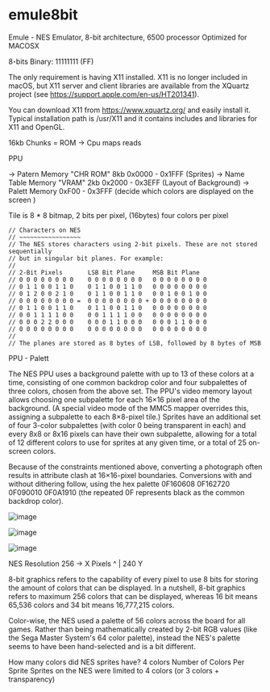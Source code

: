 # emule8bit
Emule - NES Emulator, 8-bit architecture, 6500 processor 
Optimized for MACOSX

8-bits
Binary: 11111111 (FF)

The only requirement is having X11 installed. X11 is no longer included in macOS, but X11 server and client libraries are available from the XQuartz project (see https://support.apple.com/en-us/HT201341).

You can download X11 from https://www.xquartz.org/ and easily install it. Typical installation path is /usr/X11 and it contains includes and libraries for X11 and OpenGL.

16kb Chunks = ROM -> Cpu maps reads


PPU

 -> Patern Memory "CHR ROM" 8kb 0x0000 - 0x1FFF (Sprites)
   -> Name Table Memory "VRAM" 2kb 0x2000 - 0x3EFF (Layout of Background)
    -> Palett Memory 0xF00 - 0x3FFF (decide which colors are displayed on the screen )

  Tile is 8 * 8 bitmap, 2 bits per pixel, (16bytes) four colors per pixel


    // Characters on NES
	// ~~~~~~~~~~~~~~~~~
	// The NES stores characters using 2-bit pixels. These are not stored sequentially
	// but in singular bit planes. For example:
	//
 	// 2-Bit Pixels       LSB Bit Plane     MSB Bit Plane
	// 0 0 0 0 0 0 0 0	  0 0 0 0 0 0 0 0   0 0 0 0 0 0 0 0
	// 0 1 1 0 0 1 1 0	  0 1 1 0 0 1 1 0   0 0 0 0 0 0 0 0
	// 0 1 2 0 0 2 1 0	  0 1 1 0 0 1 1 0   0 0 1 0 0 1 0 0
	// 0 0 0 0 0 0 0 0 =  0 0 0 0 0 0 0 0 + 0 0 0 0 0 0 0 0
	// 0 1 1 0 0 1 1 0	  0 1 1 0 0 1 1 0   0 0 0 0 0 0 0 0
	// 0 0 1 1 1 1 0 0	  0 0 1 1 1 1 0 0   0 0 0 0 0 0 0 0
	// 0 0 0 2 2 0 0 0	  0 0 0 1 1 0 0 0   0 0 0 1 1 0 0 0
	// 0 0 0 0 0 0 0 0	  0 0 0 0 0 0 0 0   0 0 0 0 0 0 0 0
	//
	// The planes are stored as 8 bytes of LSB, followed by 8 bytes of MSB

PPU - Palett

The NES PPU uses a background palette with up to 13 of these colors at a time, consisting of one common backdrop color and four subpalettes of three colors, chosen from the above set. The PPU's video memory layout allows choosing one subpalette for each 16×16 pixel area of the background. (A special video mode of the MMC5 mapper overrides this, assigning a subpalette to each 8×8-pixel tile.) Sprites have an additional set of four 3-color subpalettes (with color 0 being transparent in each) and every 8x8 or 8x16 pixels can have their own subpalette, allowing for a total of 12 different colors to use for sprites at any given time, or a total of 25 on-screen colors.

Because of the constraints mentioned above, converting a photograph often results in attribute clash at 16×16-pixel boundaries. Conversions with and without dithering follow, using the hex palette 0F160608 0F162720 0F090010 0F0A1910 (the repeated 0F represents black as the common backdrop color).

![image](https://user-images.githubusercontent.com/35966031/163751387-fe64753e-4836-4271-9bb6-5b31e5617a6f.png)




![image](https://user-images.githubusercontent.com/35966031/163748646-908f9416-7203-49ec-8c9d-06626607c56b.png)

![image](https://user-images.githubusercontent.com/35966031/163905588-715091f2-c217-460d-ac5e-2c2b3154594e.png)


NES Resolution 256 -> X  Pixels
                ^
                | 240 Y

        
8-bit graphics refers to the capability of every pixel to use 8 bits for storing the amount of colors that can be displayed. In a nutshell, 8-bit graphics refers to maximum 256 colors that can be displayed, whereas 16 bit means 65,536 colors and 34 bit means 16,777,215 colors.

Color-wise, the NES used a palette of 56 colors across the board for all games. Rather than being mathematically created by 2-bit RGB values (like the Sega Master System's 64 color palette), instead the NES's palette seems to have been hand-selected and is a bit different.

How many colors did NES sprites have? 4 colors
Number of Colors Per Sprite
Sprites on the NES were limited to 4 colors (or 3 colors + transparency)